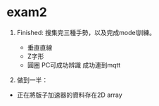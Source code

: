 # exam2


1. Finished:
   搜集完三種手勢，以及完成model訓練。
    + 垂直直線
    + Z字形
    + 圓圈
   PC可成功辨識
   成功連到mqtt
   
 2. 做到一半：
  - 正在將版子加速器的資料存在2D array
  
  
   
